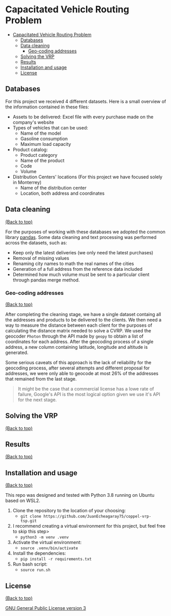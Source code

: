 # Capacitated Vehicle Routing Problem

- [Capacitated Vehicle Routing Problem](#capacitated-vehicle-routing-problem)
  - [Databases](#databases)
  - [Data cleaning](#data-cleaning)
    - [Geo-coding addresses](#geo-coding-addresses)
  - [Solving the VRP](#solving-the-vrp)
  - [Results](#results)
  - [Installation and usage](#installation-and-usage)
  - [License](#license)

## Databases

For this project we received 4 different datasets. Here is a small overview of the information contained in these files:

- Assets to be delivered: Excel file with every purchase made on the company's website
- Types of vehicles that can be used:
  - Name of the model
  - Gasoline consumption
  - Maximum load capacity
- Product catalog:
  - Product category
  - Name of the product
  - Code
  - Volume
- Distribution Centers' locations (For this project we have focused solely in Monterrey)
  - Name of the distribution center
  - Location, both address and coordinates

## Data cleaning

[(Back to top)](#table-of-contents)

For the purposes of working with these databases we adopted the common library [pandas](https://pandas.pydata.org/). Some data cleaning and text processing was performed across the datasets, such as:

- Keep only the latest deliveries (we only need the latest purchases)
- Removal of missing values
- Renaming city names to math the real names of the cities
- Generation of a full address from the reference data included
- Determined how much volume must be sent to a particular client through pandas merge method.

### Geo-coding addresses

[(Back to top)](#table-of-contents)

After completing the cleaning stage, we have a single dataset containg all the addresses and products to be delivered to the clients. We then need a way to measure the distance between each client for the purposes of calculating the distance matrix needed to solve a CVRP. We used the geocoder `Photon` through the API made by `geopy` to obtain a list of coordinates for each address. After the geocoding process of a single address, a new column containing latitude, longitude and altitude is generated.

Some serious caveats of this approach is the lack of reliability for the geocoding process, after several attempts and different proposal for addresses, we were only able to geocode at most 26% of the addresses that remained from the last stage.

> It might be the case that a commercial license has a lowe rate of failure, Google's API is the most logical option given we use it's API for the next stage.

## Solving the VRP

[(Back to top)](#table-of-contents)

## Results

[(Back to top)](#table-of-contents)

## Installation and usage

[(Back to top)](#table-of-contents)

This repo was designed and tested with Python 3.8 running on Ubuntu based on WSL2.

1. Clone the repository to the location of your choosing:
    - `git clone https://github.com/JuanEcheagaray75/coppel-vrp-tsp.git`
2. I recommend creating a virtual environment for this project, but feel free to skip this step>
    - `python3 -m venv .venv`
3. Activate the virtual environment:
    - `source .venv/bin/activate`
4. Install the dependencies:
    - `pip install -r requirements.txt`
5. Run bash script:
    - `source run.sh`

## License

[(Back to top)](#table-of-contents)

[GNU General Public License version 3](https://opensource.org/licenses/GPL-3.0)
